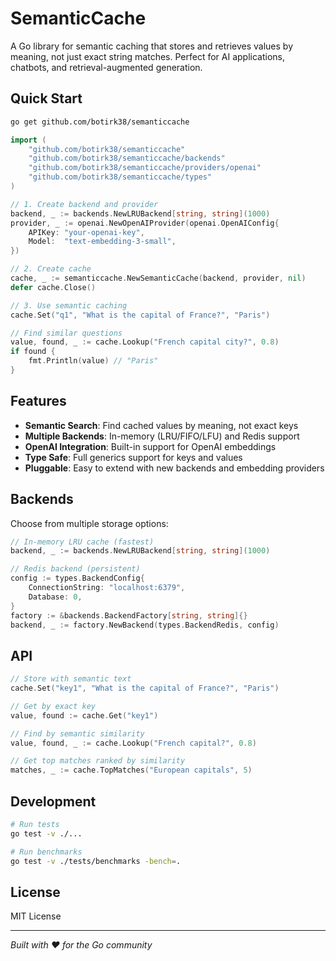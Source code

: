 # SemanticCache

A Go library for semantic caching that stores and retrieves values by meaning, not just exact string matches. Perfect for AI applications, chatbots, and retrieval-augmented generation.

## Quick Start

```sh
go get github.com/botirk38/semanticcache
```

```go
import (
    "github.com/botirk38/semanticcache"
    "github.com/botirk38/semanticcache/backends"
    "github.com/botirk38/semanticcache/providers/openai"
    "github.com/botirk38/semanticcache/types"
)

// 1. Create backend and provider
backend, _ := backends.NewLRUBackend[string, string](1000)
provider, _ := openai.NewOpenAIProvider(openai.OpenAIConfig{
    APIKey: "your-openai-key",
    Model:  "text-embedding-3-small",
})

// 2. Create cache
cache, _ := semanticcache.NewSemanticCache(backend, provider, nil)
defer cache.Close()

// 3. Use semantic caching
cache.Set("q1", "What is the capital of France?", "Paris")

// Find similar questions
value, found, _ := cache.Lookup("French capital city?", 0.8)
if found {
    fmt.Println(value) // "Paris"
}
```

## Features

- **Semantic Search**: Find cached values by meaning, not exact keys
- **Multiple Backends**: In-memory (LRU/FIFO/LFU) and Redis support  
- **OpenAI Integration**: Built-in support for OpenAI embeddings
- **Type Safe**: Full generics support for keys and values
- **Pluggable**: Easy to extend with new backends and embedding providers

## Backends

Choose from multiple storage options:

```go
// In-memory LRU cache (fastest)
backend, _ := backends.NewLRUBackend[string, string](1000)

// Redis backend (persistent)
config := types.BackendConfig{
    ConnectionString: "localhost:6379",
    Database: 0,
}
factory := &backends.BackendFactory[string, string]{}
backend, _ := factory.NewBackend(types.BackendRedis, config)
```

## API

```go
// Store with semantic text
cache.Set("key1", "What is the capital of France?", "Paris")

// Get by exact key
value, found := cache.Get("key1")

// Find by semantic similarity
value, found, _ := cache.Lookup("French capital?", 0.8)

// Get top matches ranked by similarity
matches, _ := cache.TopMatches("European capitals", 5)
```

## Development

```bash
# Run tests
go test -v ./...

# Run benchmarks  
go test -v ./tests/benchmarks -bench=.
```

## License

MIT License

---

*Built with ❤️ for the Go community*

